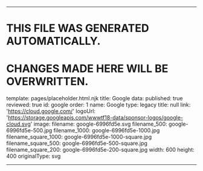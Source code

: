 ----

# THIS FILE WAS GENERATED AUTOMATICALLY.
# CHANGES MADE HERE WILL BE OVERWRITTEN.

template: pages/placeholder.html.njk
title: Google
data:
  published: true
  reviewed: true
  id: google
  order: 1
  name: Google
  type: legacy
  title: null
  link: 'https://cloud.google.com/'
  logoUrl: 'https://storage.googleapis.com/wwwtf18-data/sponsor-logos/google-cloud.svg'
  image:
    filename: google-6996fd5e.svg
    filename_500: google-6996fd5e-500.jpg
    filename_1000: google-6996fd5e-1000.jpg
    filename_square_1000: google-6996fd5e-1000-square.jpg
    filename_square_500: google-6996fd5e-500-square.jpg
    filename_square_200: google-6996fd5e-200-square.jpg
    width: 600
    height: 400
    originalType: svg

----

